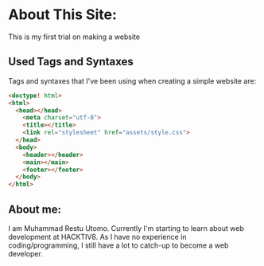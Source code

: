 # About This Site:

This is my first trial on making a website

## Used Tags and Syntaxes

Tags and syntaxes that I've been using when creating a simple website are:

```html
<doctype! html>
<html>
  <head></head>
    <meta charset="utf-8">
    <title></title>
    <link rel="stylesheet" href="assets/style.css">
  </head>
  <body>
    <header></header>
    <main></main>
    <footer></footer>
  </body>
</html>
```

## About me:  
I am Muhammad Restu Utomo. Currently I'm starting to learn about web development at HACKTIV8. As I have no experience in coding/programming, I still have a lot to catch-up to become a web developer.

